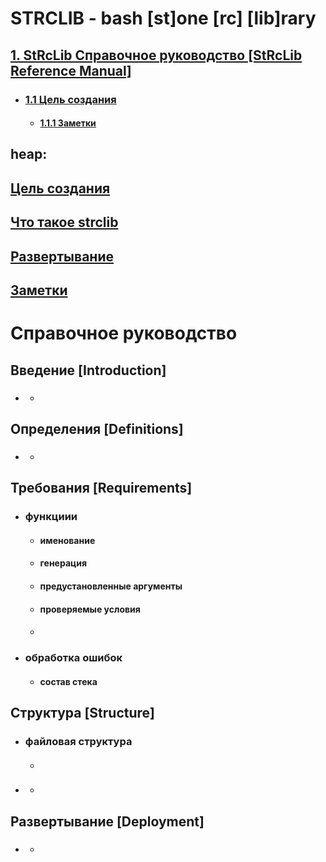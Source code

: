 # STRCLIB - bash [st]one [rc] [lib]rary




## [ 1. StRcLib Справочное руководство [StRcLib Reference Manual] ](.d/.md.ax/README.md.d/Strclib_Reference_Manual.md)

- ### [<manifesto> 1.1 Цель создания](.d/.md.ax/README.md.d/manifesto.md) 
    - #### [<note> 1.1.1  Заметки](.d/.md.ax/README.md.d/note.md)

    

## heap:
## [<manifesto> Цель создания](.d/.md.ax/README.md.d/manifesto.md)
## [<whatthat> Что такое strclib](.d/.md.ax/README.md.d/whatthat.md)
## [<embed> Развертывание](.d/.md.ax/README.md.d/embed.md)
## [<note> Заметки](.d/.md.ax/README.md.d/note.md)


# Справочное руководство
## Введение [Introduction]
- ### 
    - ####
## Определения [Definitions]
- ###
    - ####
## Требования [Requirements]
- ### функциии
    - #### именование
    - #### генерация
    - #### предустановленные аргументы
    - #### проверяемые условия
    - #### 
- ### обработка ошибок
    - #### состав стека
## Структура [Structure]
- ### файловая структура
    - ####
- ### 
    - ####
## Развертывание [Deployment]
- ###
    - ####



